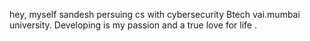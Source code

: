 hey,
myself sandesh persuing cs with cybersecurity Btech vai.mumbai university.
Developing is my passion and a true love for life .
